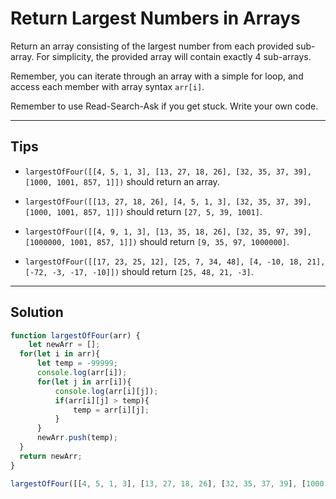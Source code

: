 # Return Largest Numbers in Arrays

Return an array consisting of the largest number from each provided sub-array. For simplicity, the provided array will contain exactly 4 sub-arrays.

Remember, you can iterate through an array with a simple for loop, and access each member with array syntax `arr[i]`.

Remember to use Read-Search-Ask if you get stuck. Write your own code.

---

## Tips

- `largestOfFour([[4, 5, 1, 3], [13, 27, 18, 26], [32, 35, 37, 39], [1000, 1001, 857, 1]])` should return an array.

- `largestOfFour([[13, 27, 18, 26], [4, 5, 1, 3], [32, 35, 37, 39], [1000, 1001, 857, 1]])` should return `[27, 5, 39, 1001]`.

- `largestOfFour([[4, 9, 1, 3], [13, 35, 18, 26], [32, 35, 97, 39], [1000000, 1001, 857, 1]])` should return `[9, 35, 97, 1000000]`.

- `largestOfFour([[17, 23, 25, 12], [25, 7, 34, 48], [4, -10, 18, 21], [-72, -3, -17, -10]])` should return `[25, 48, 21, -3]`.

---

## Solution

```js
function largestOfFour(arr) {
    let newArr = [];
  for(let i in arr){
      let temp = -99999;
      console.log(arr[i]);
      for(let j in arr[i]){
          console.log(arr[i][j]);
          if(arr[i][j] > temp){
              temp = arr[i][j];
          }
      }
      newArr.push(temp);
  }
  return newArr;
}

largestOfFour([[4, 5, 1, 3], [13, 27, 18, 26], [32, 35, 37, 39], [1000, 1001, 857, 1]]);
```